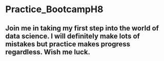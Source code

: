 # Practice_BootcampH8
## Join me in taking my first step into the world of data science. I will definitely make lots of mistakes but practice makes progress regardless. Wish me luck.
